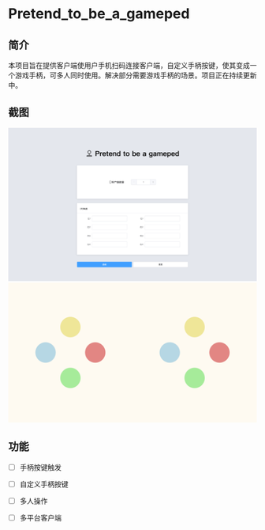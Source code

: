# Pretend_to_be_a_gameped



## 简介

本项目旨在提供客户端使用户手机扫码连接客户端，自定义手柄按键，使其变成一个游戏手柄，可多人同时使用。解决部分需要游戏手柄的场景。项目正在持续更新中。



## 截图

![截图](./Screenshot2.png)
![截图](./Screenshot.png)



## 功能

- [ ] 手柄按键触发
- [ ] 自定义手柄按键
- [ ] 多人操作
- [ ] 多平台客户端

